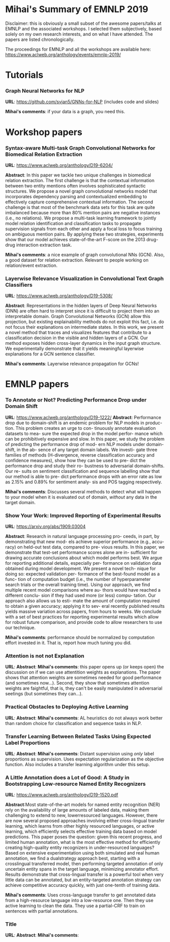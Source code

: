 # Mihai's Summary of EMNLP 2019

Disclaimer: this is obviously a small subset of the awesome papers/talks at EMNLP and the associated workshops. I selected them subjectively, based solely on my own research interests, and on what I have attended. The papers are listed chronologically.

The proceedings for EMNLP and all the workshops are available here: https://www.aclweb.org/anthology/events/emnlp-2019/

# Tutorials

### Graph Neural Networks for NLP
**URL**: https://github.com/svjan5/GNNs-for-NLP (includes code and slides)

**Mihai's comments**: if your data is a graph, you need this.

# Workshop papers

### Syntax-aware Multi-task Graph Convolutional Networks for Biomedical Relation Extraction
**URL**: https://www.aclweb.org/anthology/D19-6204/

**Abstract**: In this paper we tackle two unique challenges in biomedical relation extraction. The first challenge is that the contextual information between two entity mentions often involves sophisticated syntactic structures. We propose a novel graph convolutional networks model that incorporates dependency parsing and contextualized embedding to effectively capture comprehensive contextual information. The second challenge is that most of the benchmark data sets for this task are quite imbalanced because more than 80\% mention pairs are negative instances (i.e., no relations). We propose a multi-task learning framework to jointly model relation identification and classification tasks to propagate supervision signals from each other and apply a focal loss to focus training on ambiguous mention pairs. By applying these two strategies, experiments show that our model achieves state-of-the-art F-score on the 2013 drug-drug interaction extraction task.

**Mihai's comments**: a nice example of graph convolutional NNs (GCN). Also, a good dataset for relation extraction. Relevant to people working on relation/event extraction.

### Layerwise Relevance Visualization in Convolutional Text Graph Classifiers
**URL**: https://www.aclweb.org/anthology/D19-5308/

**Abstract**: Representations in the hidden layers of Deep Neural Networks (DNN) are often hard to interpret since it is difficult to project them into an interpretable domain. Graph Convolutional Networks (GCN) allow this projection, but existing explainability methods do not exploit this fact, i.e. do not focus their explanations on intermediate states. In this work, we present a novel method that traces and visualizes features that contribute to a classification decision in the visible and hidden layers of a GCN. Our method exposes hidden cross-layer dynamics in the input graph structure. We experimentally demonstrate that it yields meaningful layerwise explanations for a GCN sentence classifier.

**Mihai's comments**: Layerwise relevance propagation for GCNs!

# EMNLP papers

### To Annotate or Not? Predicting Performance Drop under Domain Shift
**URL**: https://www.aclweb.org/anthology/D19-1222/
**Abstract**: Performance drop due to domain-shift is an endemic problem for NLP models in produc- tion. This problem creates an urge to con- tinuously annotate evaluation datasets to mea- sure the expected drop in the model perfor- mance which can be prohibitively expensive and slow. In this paper, we study the problem of predicting the performance drop of mod- ern NLP models under domain-shift, in the ab- sence of any target domain labels. We investi- gate three families of methods (H-divergence, reverse classification accuracy and confidence measures), show how they can be used to pre- dict the performance drop and study their ro- bustness to adversarial domain-shifts. Our re- sults on sentiment classification and sequence labelling show that our method is able to pre- dict performance drops with an error rate as low as 2.15% and 0.89% for sentiment analy- sis and POS tagging respectively.

**Mihai's comments**: Discusses several methods to detect what will happen to your model when it is evaluated out of domain, *without* any data in the target domain.

### Show Your Work: Improved Reporting of Experimental Results
**URL**: https://arxiv.org/abs/1909.03004

**Abstract**: Research in natural language processing pro- ceeds, in part, by demonstrating that new mod- els achieve superior performance (e.g., accu- racy) on held-out test data, compared to pre- vious results. In this paper, we demonstrate that test-set performance scores alone are in- sufficient for drawing accurate conclusions about which model performs best. We argue for reporting additional details, especially per- formance on validation data obtained during model development. We present a novel tech- nique for doing so: expected validation per- formance of the best-found model as a func- tion of computation budget (i.e., the number of hyperparameter search trials or the overall training time). Using our approach, we find multiple recent model comparisons where au- thors would have reached a different conclu- sion if they had used more (or less) compu- tation. Our approach also allows us to esti- mate the amount of computation required to obtain a given accuracy; applying it to sev- eral recently published results yields massive variation across papers, from hours to weeks. We conclude with a set of best practices for reporting experimental results which allow for robust future comparison, and provide code to allow researchers to use our technique.

**Mihai's comments**: performance should be normalized by computation effort invested in it. That is, report how much tuning you did.

### Attention is not not Explanation
**URL**:
**Abstract**:
**Mihai's comments**: this paper opens up (or keeps open) the discussion on if we can use attentition weights as explanations. The paper shows that attention weights are sometimes needed for good performance (and sometimes now...). Second, they show that sometimes attention weights are faightful, that is, they can't be easily manipulated in adversarial seetings (but sometimes they can...).

### Practical Obstacles to Deploying Active Learning
**URL**:
**Abstract**:
**Mihai's comments**: AL heuristics do not always work better than random choice for classification and sequence tasks in NLP.

### Transfer Learning Between Related Tasks Using Expected Label Proportions
**URL**: 
**Abstract**:
**Mihai's comments**: Distant supervision using *only* label proportions as supervision. Uses expectation regularization as the objective function. Also includes a transfer learning algorithm under this setup.

### A Little Annotation does a Lot of Good: A Study in Bootstrapping Low-resource Named Entity Recognizers
**URL**: https://www.aclweb.org/anthology/D19-1520.pdf

**Abstract**:Most state-of-the-art models for named entity recognition (NER) rely on the availability of large amounts of labeled data, making them challenging to extend to new, lowerresourced languages. However, there are now
several proposed approaches involving either
cross-lingual transfer learning, which learns
from other highly resourced languages, or active learning, which efficiently selects effective training data based on model predictions.
This paper poses the question: given this recent progress, and limited human annotation,
what is the most effective method for efficiently creating high-quality entity recognizers
in under-resourced languages? Based on extensive experimentation using both simulated
and real human annotation, we find a dualstrategy approach best, starting with a crosslingual transferred model, then performing targeted annotation of only uncertain entity spans
in the target language, minimizing annotator
effort. Results demonstrate that cross-lingual
transfer is a powerful tool when very little data
can be annotated, but an entity-targeted annotation strategy can achieve competitive accuracy quickly, with just one-tenth of training
data. 

**Mihai's comments**: Uses cross-language transfer to get annotated data from a high-resource language into a low-resource one. Then they use active learning to clean the data. They use a partial-CRF to train on sentences with partial annotations.

### Title
**URL**:
**Abstract**:
**Mihai's comments**: 

